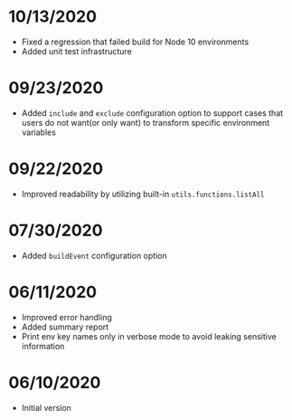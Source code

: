 # 10/13/2020

- Fixed a regression that failed build for Node 10 environments
- Added unit test infrastructure

# 09/23/2020

- Added `include` and `exclude` configuration option to support cases that users do not want(or only want) to transform specific environment variables

# 09/22/2020

- Improved readability by utilizing built-in `utils.functions.listAll`

# 07/30/2020

- Added `buildEvent` configuration option

# 06/11/2020

- Improved error handling
- Added summary report
- Print env key names only in verbose mode to avoid leaking sensitive information

# 06/10/2020

- Initial version
